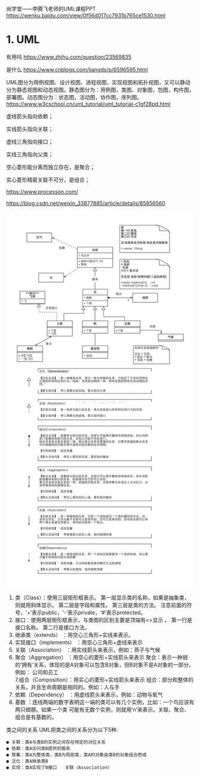 

尚学堂——李腾飞老师的UML课程PPT
https://wenku.baidu.com/view/0f56d017cc7931b765ce1530.html


# 1. UML
有用吗
https://www.zhihu.com/question/23569835


是什么
https://www.cnblogs.com/jiangds/p/6596595.html

UML图分为用例视图、设计视图、进程视图、实现视图和拓扑视图，又可以静动分为静态视图和动态视图。静态图分为：用例图，类图，对象图，包图，构件图，部署图。动态图分为：状态图，活动图，协作图，序列图。
https://www.w3cschool.cn/uml_tutorial/uml_tutorial-c1gf28pd.html


虚线箭头指向依赖；

实线箭头指向关联；

虚线三角指向接口；

实线三角指向父类；

空心菱形能分离而独立存在，是聚合；

实心菱形精密关联不可分，是组合；




https://www.processon.com/

https://blog.csdn.net/weixin_33877885/article/details/85856560

![](_v_images/1576843674_26934.png)




1. 类（Class）：使用三层矩形框表示。   第一层显示类的名称，如果是抽象类，则就用斜体显示。   第二层是字段和属性。  第三层是类的方法。   注意前面的符号，‘+’表示public，‘-’表示private，‘#’表示protected。   
2. 接口：使用两层矩形框表示，与类图的区别主要是顶端有<<interface>>显示 。   第一行是接口名称。  第二行是接口方法。     
3. 继承类（extends） ：用空心三角形+实线来表示。     
4. 实现接口（implements） ：用空心三角形+虚线来表示    
5. 关联（Association） ：用实线箭头来表示，例如：燕子与气候   
6. 聚合（Aggregation） ：用空心的菱形+实线箭头来表示   聚合：表示一种弱的‘拥有’关系，体现的是A对象可以包含B对象，但B对象不是A对象的一部分，例如： 公司和员工     
7.组合（Composition）：用实心的菱形+实线箭头来表示  组合：部分和整体的关系，并且生命周期是相同的。例如：人与手     
8. 依赖（Dependency） ：用虚线箭头来表示，例如：动物与氧气     
9. 基数 ：连线两端的数字表明这一端的类可以有几个实例，比如：一个鸟应该有两只翅膀。如果一个类 可能有无数个实例，则就用‘n’来表示。关联、聚合、组合是有基数的。 

类之间的关系     UML把类之间的关系分为以下5种.    

    ● 关联：类A与类B的实例之间存在特定的对应关系    
    ● 依赖：类A访问类B提供的服务     
    ● 聚集：类A为整体类，类B为局部类，类A的对象由类B的对象组合而成    
    ● 泛化：类A继承类B    
    ● 实现：类A实现了B接口   关联（Association）    

















































































































